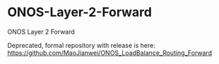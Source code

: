 # ONOS-Layer-2-Forward
ONOS Layer 2 Forward

Deprecated, formal repository with release is here: https://github.com/MaoJianwei/ONOS_LoadBalance_Routing_Forward
